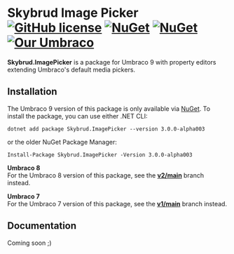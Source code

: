 # Skybrud Image Picker [![GitHub license](https://img.shields.io/badge/license-MIT-blue.svg)](LICENSE.md) [![NuGet](https://img.shields.io/nuget/vpre/Skybrud.ImagePicker.svg)](https://www.nuget.org/packages/Skybrud.ImagePicker/3.0.0-alpha001) [![NuGet](https://img.shields.io/nuget/dt/Skybrud.ImagePicker.svg)](https://www.nuget.org/packages/Skybrud.ImagePicker) [![Our Umbraco](https://img.shields.io/badge/our-umbraco-%233544B1)](https://our.umbraco.com/packages/backoffice-extensions/skybrud-image-picker/)

**Skybrud.ImagePicker** is a package for Umbraco 9 with property editors extending Umbraco's default media pickers.

<!--## Links

- <a href="#installation">Installation</a>-->

## Installation

The Umbraco 9 version of this package is only available via [NuGet][NuGetPackage]. To install the package, you can use either .NET CLI:

```
dotnet add package Skybrud.ImagePicker --version 3.0.0-alpha003
```

or the older NuGet Package Manager:

```
Install-Package Skybrud.ImagePicker -Version 3.0.0-alpha003
```

**Umbraco 8**  
For the Umbraco 8 version of this package, see the [**v2/main**](https://github.com/skybrud/Skybrud.ImagePicker/tree/v2/main) branch instead.

**Umbraco 7**  
For the Umbraco 7 version of this package, see the [**v1/main**](https://github.com/skybrud/Skybrud.ImagePicker/tree/v1/main) branch instead.

## Documentation

Coming soon ;)



[NuGetPackage]: https://www.nuget.org/packages/Skybrud.ImagePicker
[UmbracoPackage]: https://our.umbraco.com/packages/backoffice-extensions/skybrud-image-picker/
[GitHubRelease]: https://github.com/skybrud/Skybrud.ImagePicker/releases



